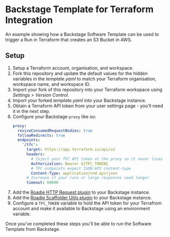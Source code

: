 # Backstage Template for Terraform Integration

An example showing how a Backstage Software Template can be used to trigger a Run in Terraform that creates an S3 Bucket in AWS.

## Setup

1. Setup a Terraform account, organisation, and workspace.
1. Fork this repository and update the default values for the hidden variables in the _template.yaml_ to match your Terraform organisation, workspace name, and workspace ID.
1. Import your fork of this repository into your Terraform workspace using _Settings > Version Control_.
1. Import your forked _template.yaml_ into your Backstage instance.
1. Obtain a Terraform API token from your user settings page - you'll need it in the next step.
1. Configure your Backstage `proxy` like so:
    ```yaml
    proxy:
      reviveConsumedRequestBodies: true
      followRedirects: true
      endpoints:
        '/tfc':
          target: https://app.terraform.io/api/v2
          headers:
            # Inject your TFC API token at the proxy so it never lives in the template
            Authorization: Bearer ${TFC_TOKEN}
            # TFC endpoints expect JSON:API content-type
            Content-Type: application/vnd.api+json
          # Increase if your runs or large responses need longer
          timeout: 60000
    ```
1. Add the [Roadie HTTP Request plugin](https://github.com/RoadieHQ/roadie-backstage-plugins/tree/main/plugins/scaffolder-actions/scaffolder-backend-module-http-request) to your Backstage instance.
1. Add the [Roadie Scaffolder Utils plugin](https://www.npmjs.com/package/@roadiehq/scaffolder-backend-module-utils) to your Backstage instance.
1. Configure a `TFC_TOKEN` variable to hold the API token for your Terrafrom account and make it available to Backstage using an environment variable.

Once you've completed these steps you'll be able to run the Software Template from Backstage.
